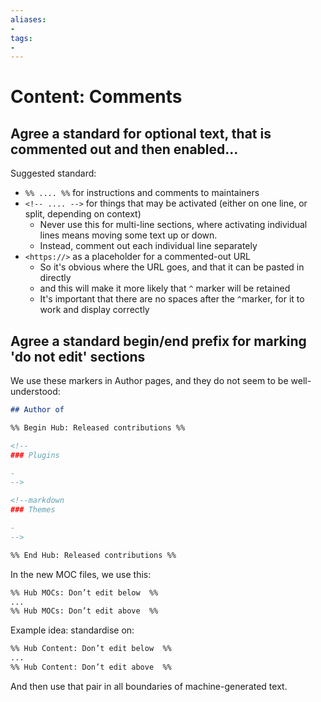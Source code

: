 ```yaml
---
aliases:
- 
tags:
- 
---
```


# Content: Comments

## Agree a standard for optional text, that is commented out and then enabled...

Suggested standard:

- `%% .... %%` for instructions and comments to maintainers
- `<!-- .... -->` for things that may be activated (either on one line, or split, depending on context)
    - Never use this for multi-line sections, where activating individual lines means moving some text up or down.
    - Instead, comment out each individual line separately
- `<https://>` as a placeholder for a commented-out URL
    - So it's obvious where the URL goes, and that it can be pasted in directly
    - and this will make it more likely that `^` marker will be retained
    - It's important that there are no spaces after the `^`marker, for it to work and display correctly

## Agree a standard begin/end prefix for marking 'do not edit' sections

We use these markers in Author pages, and they do not seem to be well-understood:

```markdown
## Author of

%% Begin Hub: Released contributions %%

<!--
### Plugins

- 
-->

<!--markdown
### Themes

- 
-->

%% End Hub: Released contributions %%
```

In the new MOC files, we use this:

```markdown
%% Hub MOCs: Don’t edit below  %%
...
%% Hub MOCs: Don’t edit above  %%
```

Example idea: standardise on:

```markdown
%% Hub Content: Don’t edit below  %%
...
%% Hub Content: Don’t edit above  %%
```

And then use that pair in all boundaries of machine-generated text.
